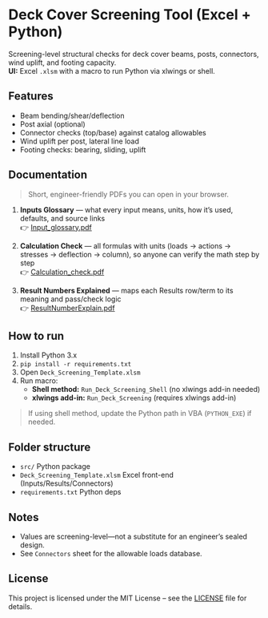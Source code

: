 # Deck Cover Screening Tool (Excel + Python)

Screening-level structural checks for deck cover beams, posts, connectors, wind uplift, and footing capacity.  
**UI:** Excel `.xlsm` with a macro to run Python via xlwings or shell.

## Features
- Beam bending/shear/deflection
- Post axial (optional)
- Connector checks (top/base) against catalog allowables
- Wind uplift per post, lateral line load
- Footing checks: bearing, sliding, uplift

## Documentation

> Short, engineer-friendly PDFs you can open in your browser.

1) **Inputs Glossary** — what every input means, units, how it’s used, defaults, and source links  
   👉 [Input_glossary.pdf](./Input_glossary.pdf)

2) **Calculation Check** — all formulas with units (loads → actions → stresses → deflection → column), so anyone can verify the math step by step  
   👉 [Calculation_check.pdf](./Calculation_check.pdf)

3) **Result Numbers Explained** — maps each Results row/term to its meaning and pass/check logic  
   👉 [ResultNumberExplain.pdf](./ResultNumberExplain.pdf)


## How to run
1. Install Python 3.x
2. `pip install -r requirements.txt`
3. Open `Deck_Screening_Template.xlsm`
4. Run macro:
   - **Shell method:** `Run_Deck_Screening_Shell` (no xlwings add-in needed)
   - **xlwings add-in:** `Run_Deck_Screening` (requires xlwings add-in)

> If using shell method, update the Python path in VBA (`PYTHON_EXE`) if needed.

## Folder structure
- `src/` Python package
- `Deck_Screening_Template.xlsm` Excel front-end (Inputs/Results/Connectors)
- `requirements.txt` Python deps

## Notes
- Values are screening-level—not a substitute for an engineer’s sealed design.
- See `Connectors` sheet for the allowable loads database.

## License
This project is licensed under the MIT License – see the [LICENSE](LICENSE) file for details.
